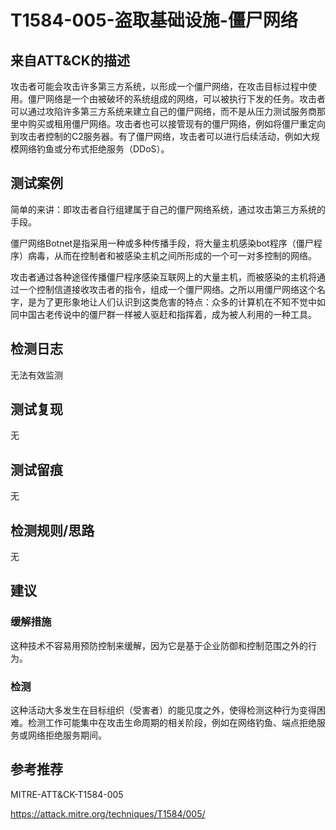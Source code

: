 # T1584-005-盗取基础设施-僵尸网络

## 来自ATT&CK的描述

攻击者可能会攻击许多第三方系统，以形成一个僵尸网络，在攻击目标过程中使用。僵尸网络是一个由被破坏的系统组成的网络，可以被执行下发的任务。攻击者可以通过攻陷许多第三方系统来建立自己的僵尸网络，而不是从压力测试服务商那里中购买或租用僵尸网络。攻击者也可以接管现有的僵尸网络，例如将僵尸重定向到攻击者控制的C2服务器。有了僵尸网络，攻击者可以进行后续活动，例如大规模网络钓鱼或分布式拒绝服务（DDoS）。

## 测试案例

简单的来讲：即攻击者自行组建属于自己的僵尸网络系统，通过攻击第三方系统的手段。

僵尸网络Botnet是指采用一种或多种传播手段，将大量主机感染bot程序（僵尸程序）病毒，从而在控制者和被感染主机之间所形成的一个可一对多控制的网络。

攻击者通过各种途径传播僵尸程序感染互联网上的大量主机，而被感染的主机将通过一个控制信道接收攻击者的指令，组成一个僵尸网络。之所以用僵尸网络这个名字，是为了更形象地让人们认识到这类危害的特点：众多的计算机在不知不觉中如同中国古老传说中的僵尸群一样被人驱赶和指挥着，成为被人利用的一种工具。

## 检测日志

无法有效监测

## 测试复现

无

## 测试留痕

无

## 检测规则/思路

无

## 建议

### 缓解措施

这种技术不容易用预防控制来缓解，因为它是基于企业防御和控制范围之外的行为。

### 检测

这种活动大多发生在目标组织（受害者）的能见度之外，使得检测这种行为变得困难。检测工作可能集中在攻击生命周期的相关阶段，例如在网络钓鱼、端点拒绝服务或网络拒绝服务期间。

## 参考推荐

MITRE-ATT&CK-T1584-005

<https://attack.mitre.org/techniques/T1584/005/>
